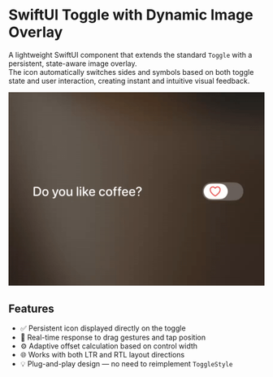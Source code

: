 # SwiftUI Toggle with Dynamic Image Overlay

A lightweight SwiftUI component that extends the standard `Toggle` with a persistent, state-aware image overlay.  
The icon automatically switches sides and symbols based on both toggle state and user interaction, creating instant and intuitive visual feedback.

<img src="https://github.com/Livsy90/LabeledToggle/blob/main/toggle-demo.gif">

## Features

- ✅ Persistent icon displayed directly on the toggle  
- 🎯 Real-time response to drag gestures and tap position  
- ⚙️ Adaptive offset calculation based on control width  
- 🌐 Works with both LTR and RTL layout directions  
- 💡 Plug-and-play design — no need to reimplement `ToggleStyle`

